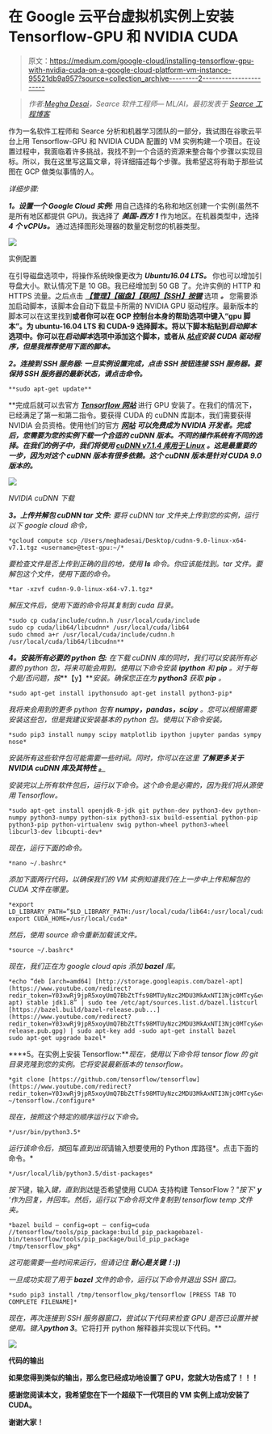 # 在 Google 云平台虚拟机实例上安装 Tensorflow-GPU 和 NVIDIA CUDA

> 原文：<https://medium.com/google-cloud/installing-tensorflow-gpu-with-nvidia-cuda-on-a-google-cloud-platform-vm-instance-95521db9a957?source=collection_archive---------2----------------------->

> *作者:*[*Megha Desai*](https://medium.com/u/f9f20c8d4212?source=post_page-----95521db9a957--------------------------------)*，Searce 软件工程师— ML/AI。最初发表于* [*Searce 工程博客*](/searce/installing-tensorflow-gpu-with-nvidia-cuda-on-a-google-cloud-platform-vm-instance-b059ea47e55c)

作为一名软件工程师和 Searce 分析和机器学习团队的一部分，我试图在谷歌云平台上用 Tensorflow-GPU 和 NVIDIA CUDA 配置的 VM 实例构建一个项目。在设置过程中，我面临着许多挑战，我找不到一个合适的资源来整合每个步骤以实现目标。所以，我在这里写这篇文章，将详细描述每个步骤。我希望这将有助于那些试图在 GCP 做类似事情的人。

*详细步骤:*

***1。设置一个 Google Cloud 实例:*** 用自己选择的名称和地区创建一个实例(虽然不是所有地区都提供 GPU)。我选择了 ***美国-西方 1*** 作为地区。在机器类型中，选择 ***4 个 vCPUs。*** 通过选择图形处理器的数量定制您的机器类型。

![](img/5ceafe027cec568604c2cf706593a8ea.png)

实例配置

在引导磁盘选项中，将操作系统映像更改为 ***Ubuntu16.04 LTS。*** 你也可以增加引导盘大小。默认情况下是 10 GB。我已经增加到 50 GB 了。允许实例的 HTTP 和 HTTPS 流量。之后点击 [***【管理】【磁盘】【联网】【SSH】按键***](https://console.cloud.google.com/) 选项 ***。*** 您需要添加启动脚本，该脚本会自动下载显卡所需的 NVIDIA GPU 驱动程序。最新版本的脚本可以在这里找到[](https://cloud.google.com/compute/docs/gpus/add-gpus)**或者你可以在 GCP 控制台本身的帮助选项中键入“gpu 脚本”。为 ubuntu-16.04 LTS 和 CUDA-9 选择脚本。将以下脚本粘贴到*启动脚本*选项中。你可以在*启动脚本*选项中添加这个脚本，或者从 [***站点***](https://developer.nvidia.com/rdp/cudnn-download)*安装 CUDA 驱动程序，但是我推荐使用下面的脚本。***

******2。连接到 SSH 服务器:*** 一旦实例设置完成，点击 SSH 按钮连接 SSH 服务器。要保持 SSH 服务器的最新状态，请点击命令。***

```
**sudo apt-get update**
```

**完成后就可以去官方 [***Tensorflow 网站***](https://www.tensorflow.org/install/install_linux#nvidia_requirements_to_run_tensorflow_with_gpu_support) 进行 GPU 安装了。在我们的情况下，已经满足了第一和第二指令。要获得 CUDA 的 cuDNN 库副本，我们需要获得 NVIDIA 会员资格。使用他们的官方 [***网站***](https://developer.nvidia.com/rdp/form/cudnn-download-survey) ***可以免费成为 NVIDIA 开发者。完成后，您需要为您的实例下载一个合适的 cuDNN 版本。不同的操作系统有不同的选择。在我们的例子中，我们将使用 [*cuDNN v7.1.4 库用于 Linux*](https://developer.nvidia.com/compute/machine-learning/cudnn/secure/v7.1.4/prod/9.0_20180516/cudnn-9.0-linux-x64-v7.1) *。*这是最重要的一步，因为对这个 cuDNN 版本有很多依赖。这个 cuDNN 版本是针对 CUDA 9.0 版本的。*****

*![](img/f7be2c882fe69bd6f3e451a01effcb12.png)*

*NVIDIA cuDNN 下载*

****3。上传并解包 cuDNN tar 文件:*** 要将 cuDNN tar 文件夹上传到您的实例，运行以下 google cloud 命令，*

```
*gcloud compute scp /Users/meghadesai/Desktop/cudnn-9.0-linux-x64-v7.1.tgz <username>@test-gpu:~/*
```

*要检查文件是否上传到正确的目的地，使用 ***ls*** 命令。你应该能找到。tar 文件。要解包这个文件，使用下面的命令。*

```
*tar -xzvf cudnn-9.0-linux-x64-v7.1.tgz*
```

*解压文件后，使用下面的命令将其复制到 cuda 目录。*

```
*sudo cp cuda/include/cudnn.h /usr/local/cuda/include
sudo cp cuda/lib64/libcudnn* /usr/local/cuda/lib64
sudo chmod a+r /usr/local/cuda/include/cudnn.h /usr/local/cuda/lib64/libcudnn**
```

****4。安装所有必要的 python 包:*** 在下载 cuDNN 库的同时，我们可以安装所有必要的 python 包，将来可能会用到。使用以下命令安装 ***ipython*** 和 ***pip*** 。对于每个是/否问题，按***【y】***安装。确保您正在为 ***python3*** *获取 ***pip*** 。**

```
*sudo apt-get install ipythonsudo apt-get install python3-pip*
```

*我将来会用到的更多 python 包有 ***numpy，pandas，scipy*** 。您可以根据需要安装这些包，但是我建议安装基本的 python 包。使用以下命令安装。*

```
*sudo pip3 install numpy scipy matplotlib ipython jupyter pandas sympy nose*
```

*安装所有这些软件包可能需要一些时间。同时，你可以在这里 ***了解更多关于 NVIDIA cuDNN 库及其特性 [***。***](https://developer.nvidia.com/cudnn)****

*安装完以上所有软件包后，运行以下命令。这个命令是必需的，因为我们将从源使用 Tensorflow。*

```
*sudo apt-get install openjdk-8-jdk git python-dev python3-dev python-numpy python3-numpy python-six python3-six build-essential python-pip python3-pip python-virtualenv swig python-wheel python3-wheel libcurl3-dev libcupti-dev*
```

*现在，运行下面的命令。*

```
*nano ~/.bashrc*
```

*添加下面两行代码，以确保我们的 VM 实例知道我们在上一步中上传和解包的 CUDA 文件在哪里。*

```
*export LD_LIBRARY_PATH=”$LD_LIBRARY_PATH:/usr/local/cuda/lib64:/usr/local/cuda/extras/CUPTI/lib64" 
export CUDA_HOME=/usr/local/cuda*
```

*然后，使用 source 命令重新加载该文件。*

```
*source ~/.bashrc*
```

*现在，我们正在为 google cloud apis 添加 ***bazel*** 库。*

```
*echo “deb [arch=amd64] [http://storage.googleapis.com/bazel-apt](https://www.youtube.com/redirect?redir_token=Y03xwRj9jpR5xoyUmQ7BbZtTfs98MTUyNzc2MDU3MkAxNTI3Njc0MTcy&event=video_description&v=abEf3wQJBmE&q=http%3A%2F%2Fstorage.googleapis.com%2Fbazel-apt) stable jdk1.8” | sudo tee /etc/apt/sources.list.d/bazel.listcurl [https://bazel.build/bazel-release.pub...](https://www.youtube.com/redirect?redir_token=Y03xwRj9jpR5xoyUmQ7BbZtTfs98MTUyNzc2MDU3MkAxNTI3Njc0MTcy&event=video_description&v=abEf3wQJBmE&q=https%3A%2F%2Fbazel.build%2Fbazel-release.pub.gpg) | sudo apt-key add -sudo apt-get install bazel
sudo apt-get upgrade bazel*
```

****5。在实例上安装 Tensorflow:***现在，使用以下命令将 tensor flow 的 git 目录克隆到您的实例。它将安装最新版本的 tensorflow。*

```
*git clone [https://github.com/tensorflow/tensorflow](https://www.youtube.com/redirect?redir_token=Y03xwRj9jpR5xoyUmQ7BbZtTfs98MTUyNzc2MDU3MkAxNTI3Njc0MTcy&event=video_description&v=abEf3wQJBmE&q=https%3A%2F%2Fgithub.com%2Ftensorflow%2Ftensorflow)cd ~/tensorflow./configure*
```

*现在，按照这个特定的顺序运行以下命令。*

```
*/usr/bin/python3.5*
```

*运行该命令后，按*回车*直到出现*请输入想要使用的 Python 库路径*。点击下面的命令。*

```
*/usr/local/lib/python3.5/dist-packages*
```

*按下*键，输入*键，直到到达*是否希望使用 CUDA 支持构建 TensorFlow？*"按下' ***y*** '作为回复，并回车。然后，运行以下命令将文件复制到 tensorflow temp 文件夹。*

```
*bazel build — config=opt — config=cuda //tensorflow/tools/pip_package:build_pip_packagebazel-bin/tensorflow/tools/pip_package/build_pip_package /tmp/tensorflow_pkg*
```

*这可能需要一些时间来运行，但请记住 ***耐心是关键！:))****

*一旦成功实现了用于 ***bazel*** 文件的命令，运行以下命令并退出 SSH 窗口。*

```
*sudo pip3 install /tmp/tensorflow_pkg/tensorflow [PRESS TAB TO COMPLETE FILENAME]*
```

*现在，再次连接到 SSH 服务器窗口，尝试以下代码来检查 GPU 是否已设置并被使用。键入****python 3***。它将打开 python 解释器并实现以下代码。**

**![](img/069e66bd9a7a54c1ba32f9acc5e64de3.png)**

**代码的输出**

**如果您得到类似的输出，那么您已经成功地设置了 GPU，您就大功告成了！！！**

**感谢您阅读本文，我希望您在下一个超级下一代项目的 VM 实例上成功安装了 CUDA。**

**谢谢大家！**